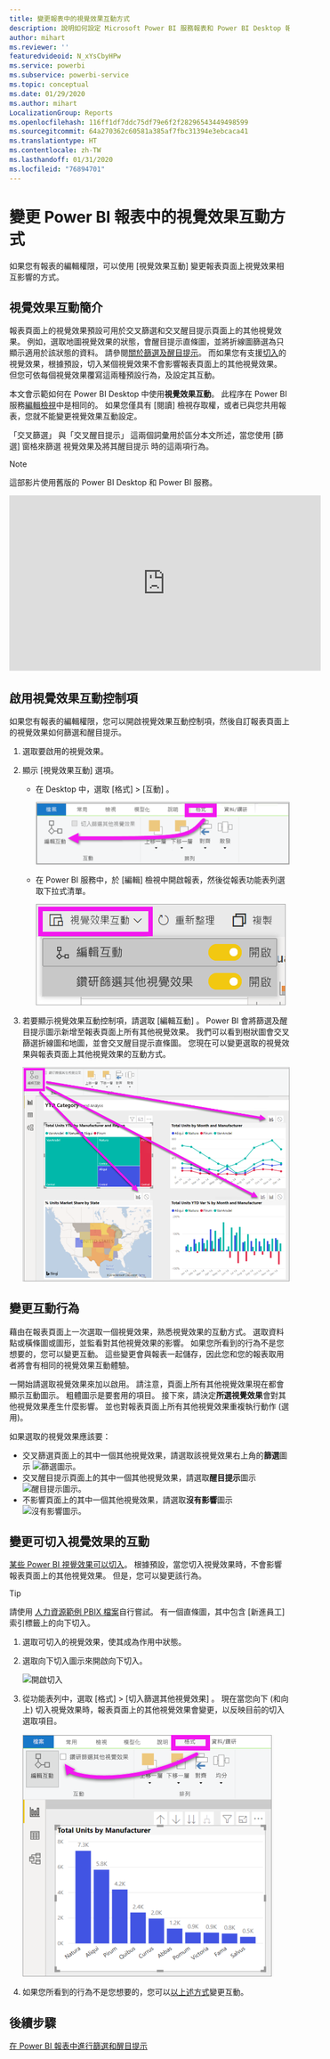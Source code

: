 ```yaml
---
title: 變更報表中的視覺效果互動方式
description: 說明如何設定 Microsoft Power BI 服務報表和 Power BI Desktop 報表中的視覺效果互動。
author: mihart
ms.reviewer: ''
featuredvideoid: N_xYsCbyHPw
ms.service: powerbi
ms.subservice: powerbi-service
ms.topic: conceptual
ms.date: 01/29/2020
ms.author: mihart
LocalizationGroup: Reports
ms.openlocfilehash: 116ff1df7ddc75df79e6f2f28296543449498599
ms.sourcegitcommit: 64a270362c60581a385af7fbc31394e3ebcaca41
ms.translationtype: HT
ms.contentlocale: zh-TW
ms.lasthandoff: 01/31/2020
ms.locfileid: "76894701"
---
```

# <a name="change-how-visuals-interact-in-a-power-bi-report"></a>變更 Power BI 報表中的視覺效果互動方式
如果您有報表的編輯權限，可以使用 [視覺效果互動]  變更報表頁面上視覺效果相互影響的方式。 

## <a name="introduction-to-visual-interactions"></a>視覺效果互動簡介
報表頁面上的視覺效果預設可用於交叉篩選和交叉醒目提示頁面上的其他視覺效果。
例如，選取地圖視覺效果的狀態，會醒目提示直條圖，並將折線圖篩選為只顯示適用於該狀態的資料。
請參閱[關於篩選及醒目提示](power-bi-reports-filters-and-highlighting.md)。 而如果您有支援[切入](consumer/end-user-drill.md)的視覺效果，根據預設，切入某個視覺效果不會影響報表頁面上的其他視覺效果。 但您可依每個視覺效果覆寫這兩種預設行為，及設定其互動。

本文會示範如何在 Power BI Desktop 中使用**視覺效果互動**。 此程序在 Power BI 服務[編輯檢視](service-interact-with-a-report-in-editing-view.md)中是相同的。 如果您僅具有 [閱讀] 檢視存取權，或者已與您共用報表，您就不能變更視覺效果互動設定。

「交叉篩選」  與「交叉醒目提示」  這兩個詞彙用於區分本文所述，當您使用 [篩選]  窗格來篩選  視覺效果及將其醒目提示  時的這兩項行為。  

> [!NOTE]
> 這部影片使用舊版的 Power BI Desktop 和 Power BI 服務。 
>
>

<iframe width="560" height="315" src="https://www.youtube.com/embed/N_xYsCbyHPw?list=PL1N57mwBHtN0JFoKSR0n-tBkUJHeMP2cP" frameborder="0" allowfullscreen></iframe>


## <a name="enable-the-visual-interaction-controls"></a>啟用視覺效果互動控制項
如果您有報表的編輯權限，您可以開啟視覺效果互動控制項，然後自訂報表頁面上的視覺效果如何篩選和醒目提示。 

1. 選取要啟用的視覺效果。  
2. 顯示 [視覺效果互動]  選項。
    

    - 在 Desktop 中，選取 [格式] > [互動]  。

        ![依序選取 [格式] 和 [互動]](media/service-reports-visual-interactions/power-bi-interaction.png)

    - 在 Power BI 服務中，於 [編輯] 檢視中開啟報表，然後從報表功能表列選取下拉式清單。

        ![[視覺互動] 下拉式清單](media/service-reports-visual-interactions/power-bi-service.png)

3. 若要顯示視覺效果互動控制項，請選取 [編輯互動]  。 Power BI 會將篩選及醒目提示圖示新增至報表頁面上所有其他視覺效果。 我們可以看到樹狀圖會交叉篩選折線圖和地圖，並會交叉醒目提示直條圖。 您現在可以變更選取的視覺效果與報表頁面上其他視覺效果的互動方式。
   
    ![開啟 [視覺互動] 的報表](media/service-reports-visual-interactions/power-bi-turn-on.png)


## <a name="change-the-interaction-behavior"></a>變更互動行為
藉由在報表頁面上一次選取一個視覺效果，熟悉視覺效果的互動方式。  選取資料點或橫條圖或圖形，並監看對其他視覺效果的影響。 如果您所看到的行為不是您想要的，您可以變更互動。 這些變更會與報表一起儲存，因此您和您的報表取用者將會有相同的視覺效果互動體驗。


一開始請選取視覺效果來加以啟用。  請注意，頁面上所有其他視覺效果現在都會顯示互動圖示。 粗體圖示是要套用的項目。 接下來，請決定**所選視覺效果**會對其他視覺效果產生什麼影響。  並也對報表頁面上所有其他視覺效果重複執行動作 (選用)。

如果選取的視覺效果應該要：
   
   * 交叉篩選頁面上的其中一個其他視覺效果，請選取該視覺效果右上角的**篩選**圖示 ![篩選圖示](media/service-reports-visual-interactions/power-bi-filter-icon.png)。
   * 交叉醒目提示頁面上的其中一個其他視覺效果，請選取**醒目提示**圖示 ![醒目提示圖示](media/service-reports-visual-interactions/power-bi-highlight-icon.png)。
   * 不影響頁面上的其中一個其他視覺效果，請選取**沒有影響**圖示 ![沒有影響圖示](media/service-reports-visual-interactions/power-bi-no-impact.png)。

## <a name="change-the-interactions-of-drillable-visualizations"></a>變更可切入視覺效果的互動
[某些 Power BI 視覺效果可以切入](consumer/end-user-drill.md)。 根據預設，當您切入視覺效果時，不會影響報表頁面上的其他視覺效果。 但是，您可以變更該行為。 

> [!TIP]
> 請使用 [人力資源範例 PBIX 檔案](https://download.microsoft.com/download/6/9/5/69503155-05A5-483E-829A-F7B5F3DD5D27/Human%20Resources%20Sample%20PBIX.pbix)自行嘗試。 有一個直條圖，其中包含 [新進員工]  索引標籤上的向下切入。
>

1. 選取可切入的視覺效果，使其成為作用中狀態。 

2. 選取向下切入圖示來開啟向下切入。

    ![開啟切入](media/service-reports-visual-interactions/power-bi-drill-down.png)

2. 從功能表列中，選取 [格式]   > [切入篩選其他視覺效果]  。  現在當您向下 (和向上) 切入視覺效果時，報表頁面上的其他視覺效果會變更，以反映目前的切入選取項目。 

    ![開啟切入篩選其他視覺效果](media/service-reports-visual-interactions/power-bi-drill.png)

3. 如果您所看到的行為不是您想要的，您可以[以上述方式](#change-the-interaction-behavior)變更互動。
    
## <a name="next-steps"></a>後續步驟
[在 Power BI 報表中進行篩選和醒目提示](power-bi-reports-filters-and-highlighting.md)